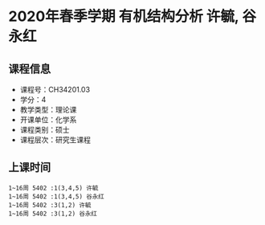 # 2020年春季学期 有机结构分析 许毓, 谷永红






## 课程信息

- 课程号：CH34201.03
- 学分：4
- 教学类型：理论课
- 开课单位：化学系
- 课程类别：硕士
- 课程层次：研究生课程

## 上课时间

```
1~16周 5402 :1(3,4,5) 许毓
1~16周 5402 :1(3,4,5) 谷永红
1~16周 5402 :3(1,2) 许毓
1~16周 5402 :3(1,2) 谷永红
```

